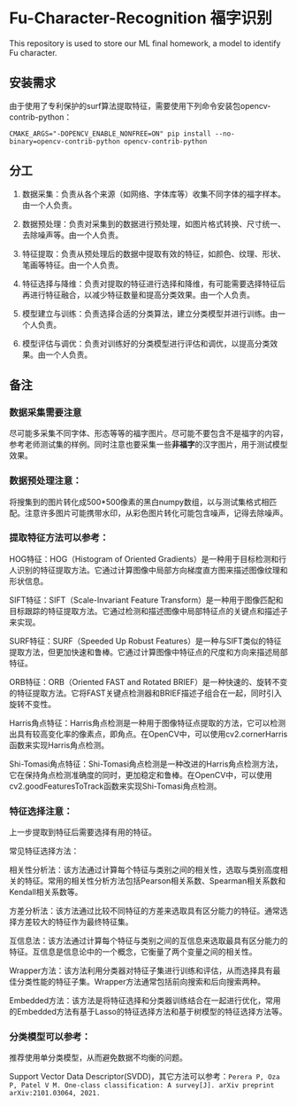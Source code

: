 # Fu-Character-Recognition 福字识别

This repository is used to store our ML final homework, a model to identify Fu character. 

## 安装需求

由于使用了专利保护的surf算法提取特征，需要使用下列命令安装包opencv-contrib-python：

`CMAKE_ARGS="-DOPENCV_ENABLE_NONFREE=ON" pip install --no-binary=opencv-contrib-python opencv-contrib-python`

## 分工

1. 数据采集：负责从各个来源（如网络、字体库等）收集不同字体的福字样本。由一个人负责。

2. 数据预处理：负责对采集到的数据进行预处理，如图片格式转换、尺寸统一、去除噪声等。由一个人负责。

3. 特征提取：负责从预处理后的数据中提取有效的特征，如颜色、纹理、形状、笔画等特征。由一个人负责。

4. 特征选择与降维：负责对提取的特征进行选择和降维，有可能需要选择特征后再进行特征融合，以减少特征数量和提高分类效果。由一个人负责。

5. 模型建立与训练：负责选择合适的分类算法，建立分类模型并进行训练。由一个人负责。

6. 模型评估与调优：负责对训练好的分类模型进行评估和调优，以提高分类效果。由一个人负责。

## 备注

### 数据采集需要注意

尽可能多采集不同字体、形态等等的福字图片。尽可能不要包含不是福字的内容，参考老师测试集的样例。同时注意也要采集一些**非福字**的汉字图片，用于测试模型效果。

### 数据预处理注意：

将搜集到的图片转化成500*500像素的黑白numpy数组，以与测试集格式相匹配。注意许多图片可能携带水印，从彩色图片转化可能包含噪声，记得去除噪声。

### 提取特征方法可以参考：

HOG特征：HOG（Histogram of Oriented Gradients）是一种用于目标检测和行人识别的特征提取方法。它通过计算图像中局部方向梯度直方图来描述图像纹理和形状信息。

SIFT特征：SIFT（Scale-Invariant Feature Transform）是一种用于图像匹配和目标跟踪的特征提取方法。它通过检测和描述图像中局部特征点的关键点和描述子来实现。

SURF特征：SURF（Speeded Up Robust Features）是一种与SIFT类似的特征提取方法，但更加快速和鲁棒。它通过计算图像中特征点的尺度和方向来描述局部特征。

ORB特征：ORB（Oriented FAST and Rotated BRIEF）是一种快速的、旋转不变的特征提取方法。它将FAST关键点检测器和BRIEF描述子组合在一起，同时引入旋转不变性。

Harris角点特征：Harris角点检测是一种用于图像特征点提取的方法，它可以检测出具有较高变化率的像素点，即角点。在OpenCV中，可以使用cv2.cornerHarris函数来实现Harris角点检测。

Shi-Tomasi角点特征：Shi-Tomasi角点检测是一种改进的Harris角点检测方法，它在保持角点检测准确度的同时，更加稳定和鲁棒。在OpenCV中，可以使用cv2.goodFeaturesToTrack函数来实现Shi-Tomasi角点检测。

### 特征选择注意：

上一步提取到特征后需要选择有用的特征。

常见特征选择方法：

相关性分析法：该方法通过计算每个特征与类别之间的相关性，选取与类别高度相关的特征。常用的相关性分析方法包括Pearson相关系数、Spearman相关系数和Kendall相关系数等。

方差分析法：该方法通过比较不同特征的方差来选取具有区分能力的特征。通常选择方差较大的特征作为最终特征集。

互信息法：该方法通过计算每个特征与类别之间的互信息来选取最具有区分能力的特征。互信息是信息论中的一个概念，它衡量了两个变量之间的相关性。

Wrapper方法：该方法利用分类器对特征子集进行训练和评估，从而选择具有最佳分类性能的特征子集。Wrapper方法通常包括前向搜索和后向搜索两种。

Embedded方法：该方法是将特征选择和分类器训练结合在一起进行优化，常用的Embedded方法有基于Lasso的特征选择方法和基于树模型的特征选择方法等。

### 分类模型可以参考：

推荐使用单分类模型，从而避免数据不均衡的问题。

Support Vector Data Descriptor(SVDD)，其它方法可以参考：`Perera P, Oza P, Patel V M. One-class classification: A survey[J]. arXiv preprint arXiv:2101.03064, 2021.`
